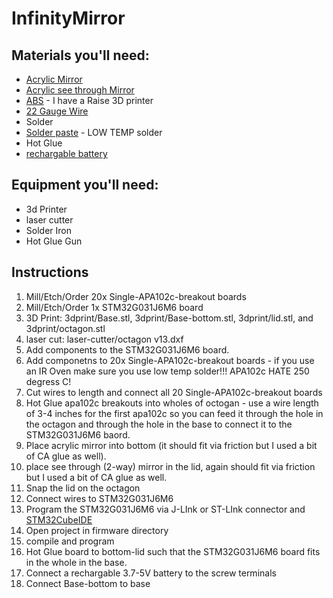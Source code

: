 # InfinityMirror

## Materials you'll need:
* [Acrylic Mirror](https://www.amazon.com/Acrylic-Mirror-Sheet-Laser-Creations/dp/B01MXE417D/ref=sr_1_17?crid=3CSNSR02CE1KK&dchild=1&keywords=acrylic%2Bmirror%2Bsheet&qid=1609135905&s=home-garden&sprefix=acrylic%2Bmirror%2Cgarden%2C228&sr=1-17&th=1)
* [Acrylic see through Mirror](https://www.amazon.com/0-04-Acrylic-See-Through-Mirror-Transparent/dp/B07XTRC7F1?th=1)
* [ABS](https://www.raise3d.com/filaments/abs/) - I have a Raise 3D printer
* [22 Gauge Wire](https://www.amazon.com/gp/product/B00B4ZRPEY/ref=ppx_yo_dt_b_asin_title_o05_s02?ie=UTF8&psc=1)
* Solder 
* [Solder paste](https://www.amazon.com/Solder-Bi57-6-No-Clean-Lead-Free-Temperature/dp/B0195V1QEI/) - LOW TEMP solder
* Hot Glue
* [rechargable battery](https://www.amazon.com/Capacity-Rechargeable-Batteries-Flashlights-Headlamps/dp/B08MQDFQD4/)

## Equipment you'll need:
* 3d Printer
* laser cutter
* Solder Iron
* Hot Glue Gun

## Instructions
1. Mill/Etch/Order 20x Single-APA102c-breakout boards
2. Mill/Etch/Order 1x STM32G031J6M6 board
3. 3D Print: 3dprint/Base.stl, 3dprint/Base-bottom.stl, 3dprint/lid.stl, and 3dprint/octagon.stl
4. laser cut: laser-cutter/octagon v13.dxf 
5. Add components to the STM32G031J6M6 board.
6. Add componetns to 20x Single-APA102c-breakout boards - if you use an IR Oven make sure you use low temp solder!!! APA102c HATE 250 degress C!
7. Cut wires to length and connect all 20 Single-APA102c-breakout boards
8. Hot Glue apa102c breakouts into wholes of octogan - use a wire length of 3-4 inches for the first apa102c so you can feed it through the hole in the octagon and through the hole in the base to connect it to the STM32G031J6M6 baord.
9. Place acrylic mirror into bottom (it should fit via friction but I used a bit of CA glue as well).
10. place see through (2-way) mirror in the lid, again should fit via friction but I used a bit of CA glue as well.
11. Snap the lid on the octagon
12. Connect wires to STM32G031J6M6
13. Program the STM32G031J6M6 via J-LInk or ST-LInk connector and [STM32CubeIDE](https://www.st.com/en/development-tools/stm32cubeide.html)
  1. Open project in firmware directory
  2. compile and program 
14. Hot Glue board to bottom-lid such that the STM32G031J6M6 board fits in the whole in the base.
15. Connect a rechargable 3.7-5V battery to the screw terminals 
16. Connect Base-bottom to base
